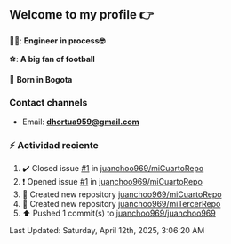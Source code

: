 ## Welcome to my profile 👉

👨‍💻: **Engineer in process🤓**

⚽: **A big fan of football**

📍 **Born in Bogota**

### Contact channels

- Email: **dhortua959@gmail.com**


### :zap: Actividad reciente
<!--RECENT_ACTIVITY:start-->
1. ✔️ Closed issue [#1](https://github.com/juanchoo969/miCuartoRepo/issues/1) in [juanchoo969/miCuartoRepo](https://github.com/juanchoo969/miCuartoRepo)<br>
2. ❗️ Opened issue [#1](https://github.com/juanchoo969/miCuartoRepo/issues/1) in [juanchoo969/miCuartoRepo](https://github.com/juanchoo969/miCuartoRepo)<br>
3. 📔 Created new repository [juanchoo969/miCuartoRepo](https://github.com/juanchoo969/miCuartoRepo)<br>
4. 📔 Created new repository [juanchoo969/miTercerRepo](https://github.com/juanchoo969/miTercerRepo)<br>
5. ⬆️ Pushed 1 commit(s) to [juanchoo969/juanchoo969](https://github.com/juanchoo969/juanchoo969)<br>
<!--RECENT_ACTIVITY:end-->
<!--RECENT_ACTIVITY:last_update-->
Last Updated: Saturday, April 12th, 2025, 3:06:20 AM
<!--RECENT_ACTIVITY:last_update_end-->
